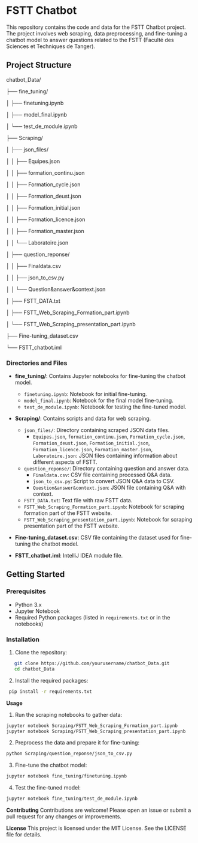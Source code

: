 # FSTT Chatbot

This repository contains the code and data for the FSTT Chatbot project. The project involves web scraping, data preprocessing, and fine-tuning a chatbot model to answer questions related to the FSTT (Faculté des Sciences et Techniques de Tanger).

## Project Structure

chatbot_Data/

├── fine_tuning/

│ ├── finetuning.ipynb

│ ├── model_final.ipynb

│ └── test_de_module.ipynb

├── Scraping/

│ ├── json_files/

│ │ ├── Equipes.json

│ │ ├── formation_continu.json

│ │ ├── Formation_cycle.json

│ │ ├── Formation_deust.json

│ │ ├── Formation_initial.json

│ │ ├── Formation_licence.json

│ │ ├── Formation_master.json

│ │ └── Laboratoire.json

│ ├── question_reponse/

│ │ ├── Finaldata.csv

│ │ ├── json_to_csv.py

│ │ └── Question&answer&context.json

│ ├── FSTT_DATA.txt

│ ├── FSTT_Web_Scraping_Formation_part.ipynb

│ └── FSTT_Web_Scraping_presentation_part.ipynb

├── Fine-tuning_dataset.csv

└── FSTT_chatbot.iml

### Directories and Files

- **fine_tuning/**: Contains Jupyter notebooks for fine-tuning the chatbot model.
  - `finetuning.ipynb`: Notebook for initial fine-tuning.
  - `model_final.ipynb`: Notebook for the final model fine-tuning.
  - `test_de_module.ipynb`: Notebook for testing the fine-tuned model.

- **Scraping/**: Contains scripts and data for web scraping.
  - `json_files/`: Directory containing scraped JSON data files.
    - `Equipes.json`, `formation_continu.json`, `Formation_cycle.json`, `Formation_deust.json`, `Formation_initial.json`, `Formation_licence.json`, `Formation_master.json`, `Laboratoire.json`: JSON files containing information about different aspects of FSTT.
  - `question_reponse/`: Directory containing question and answer data.
    - `Finaldata.csv`: CSV file containing processed Q&A data.
    - `json_to_csv.py`: Script to convert JSON Q&A data to CSV.
    - `Question&answer&context.json`: JSON file containing Q&A with context.
  - `FSTT_DATA.txt`: Text file with raw FSTT data.
  - `FSTT_Web_Scraping_Formation_part.ipynb`: Notebook for scraping formation part of the FSTT website.
  - `FSTT_Web_Scraping_presentation_part.ipynb`: Notebook for scraping presentation part of the FSTT website.

- **Fine-tuning_dataset.csv**: CSV file containing the dataset used for fine-tuning the chatbot model.

- **FSTT_chatbot.iml**: IntelliJ IDEA module file.

## Getting Started

### Prerequisites

- Python 3.x
- Jupyter Notebook
- Required Python packages (listed in `requirements.txt` or in the notebooks)

### Installation

1. Clone the repository:
```bash
   git clone https://github.com/yourusername/chatbot_Data.git
   cd chatbot_Data
 ```
2. Install the required packages:
```bash
 pip install -r requirements.txt
 ```
**Usage**
1. Run the scraping notebooks to gather data:
```bash
jupyter notebook Scraping/FSTT_Web_Scraping_Formation_part.ipynb
jupyter notebook Scraping/FSTT_Web_Scraping_presentation_part.ipynb
 ```
2. Preprocess the data and prepare it for fine-tuning:
```bash
python Scraping/question_reponse/json_to_csv.py
 ```
3. Fine-tune the chatbot model:
```bash
jupyter notebook fine_tuning/finetuning.ipynb
 ```

4. Test the fine-tuned model:
```bash
jupyter notebook fine_tuning/test_de_module.ipynb
 ```

**Contributing**
Contributions are welcome! Please open an issue or submit a pull request for any changes or improvements.

**License**
This project is licensed under the MIT License. See the LICENSE file for details.

